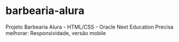 # barbearia-alura
Projeto Barbearia Alura - HTML/CSS - Oracle Next Education 
Precisa melhorar: Responsividade, versão mobile
